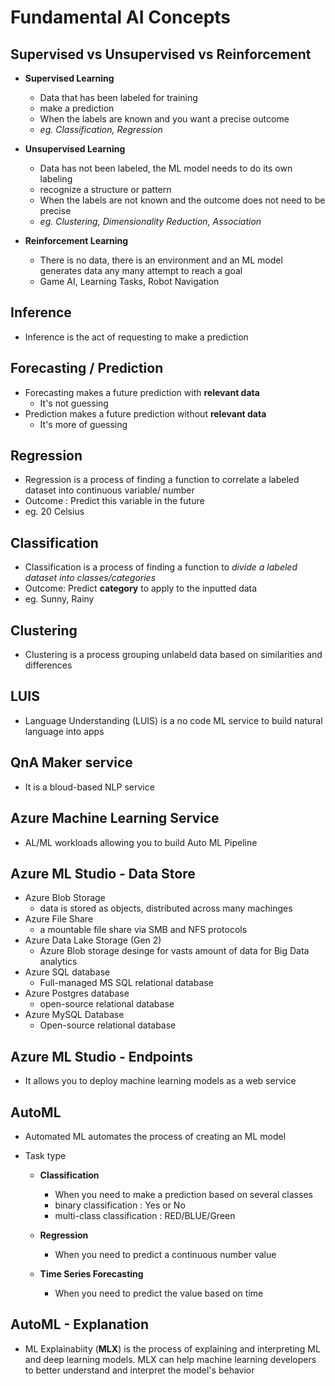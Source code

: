 # Fundamental AI Concepts

## Supervised vs Unsupervised vs Reinforcement
- **Supervised Learning**
    - Data that has been labeled for training 
    - make a prediction
    - When the labels are known and you want a precise outcome
    - *eg. Classification, Regression*

- **Unsupervised Learning**
    - Data has not been labeled, the ML model needs to do its own labeling
    - recognize a structure or pattern
    - When the labels are not known and the outcome does not need to be precise
    - *eg. Clustering, Dimensionality Reduction, Association*

- **Reinforcement Learning**
    - There is no data, there is an environment and an ML model generates data any many attempt to reach a goal 
    - Game AI, Learning Tasks, Robot Navigation

## Inference
- Inference is the act of requesting to make a prediction

## Forecasting / Prediction
- Forecasting makes a future prediction with **relevant data**
    - It's not guessing
- Prediction makes a future prediction without **relevant data**
    - It's more of guessing
## Regression
- Regression is a process of finding a function to correlate a labeled dataset into continuous variable/ number
- Outcome : Predict this variable in the future
- eg. 20 Celsius

## Classification
- Classification is a process of finding a function to *divide a labeled dataset into classes/categories*
- Outcome: Predict **category** to apply to the inputted data
- eg. Sunny, Rainy 

## Clustering
- Clustering is a process grouping unlabeld data based on similarities and differences

## LUIS 
- Language Understanding (LUIS) is a no code ML service to build natural language into apps

## QnA Maker service
- It is a bloud-based NLP service

##  Azure Machine Learning Service
- AL/ML workloads allowing you to build Auto ML Pipeline

<!--
Inference 추론
-->

## Azure ML Studio - Data Store
- Azure Blob Storage
    - data is stored as objects, distributed across many machinges
- Azure File Share
    - a mountable file share via SMB and NFS protocols
- Azure Data Lake Storage (Gen 2)
    - Azure Blob storage desinge for vasts amount of data for Big Data analytics
- Azure SQL database
    - Full-managed MS SQL relational database
- Azure Postgres database
    - open-source relational database
- Azure MySQL Database
    - Open-source relational database


## Azure ML Studio - Endpoints
- It allows you to deploy machine learning models as a web service

## AutoML
- Automated ML automates the process of creating an ML model

<!--
Classification과 Regression의 주된 차이는 classification의 경우 남성 vs 여성, 참 vs 거짓 등의 discrete한 value를 예측/분류하는데 사용되고, regression은 가격, 급여, 나이 등과 같은 continuous한 value를 예측
-->
- Task type
    - **Classification**
        - When you need to make a prediction based on several classes
        - binary classification : Yes or No
        - multi-class classification : RED/BLUE/Green

    - **Regression**
        - When you need to predict a continuous number value

    - **Time Series Forecasting**
        - When you need to predict the value based on time

## AutoML - Explanation
- ML Explainabiity (**MLX**) is the process of explaining and interpreting ML and deep learning models. MLX can help machine learning developers to better understand and interpret the model's behavior